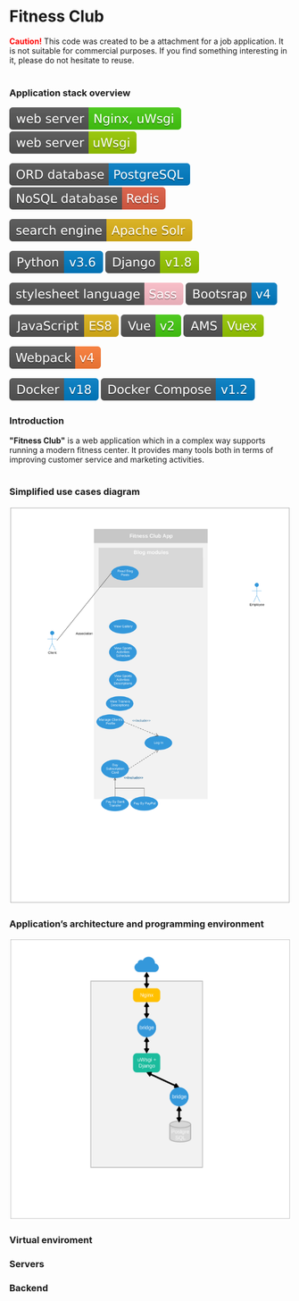 # Fitness Club
<span style="color: red;">**Caution!**</span> This code was created to be a attachment for a job application. It is not suitable for commercial purposes. If you find something interesting in it, please do not hesitate to reuse.
<br/><br/>
### Application stack overview
![](./docs/readme/shields/nginx.svg)
![](./docs/readme/shields/uwsgi.svg)

![](./docs/readme/shields/postgresql.svg)
![](./docs/readme/shields/redis.svg)

![](./docs/readme/shields/solr.svg)

![](./docs/readme/shields/python.svg)
![](./docs/readme/shields/django.svg)

![](./docs/readme/shields/sass.svg)
![](./docs/readme/shields/bootstrap.svg)

![](./docs/readme/shields/javascript.svg)
![](./docs/readme/shields/vue.svg)
![](./docs/readme/shields/vuex.svg)

![](./docs/readme/shields/webpack.svg)

![](./docs/readme/shields/docker.svg)
![](./docs/readme/shields/dockercompose.svg)

### Introduction
**"Fitness Club"** is a web application which  in a complex way supports running a modern fitness center. It provides many tools both in terms of improving customer service and marketing activities.
<br/><br/>

### Simplified use cases diagram
![](./docs/readme/diagrams/use_cases.svg)

### Application’s architecture and programming environment
![](./docs/readme/diagrams/system_architecture.svg)
### Virtual enviroment

### Servers

### Backend
